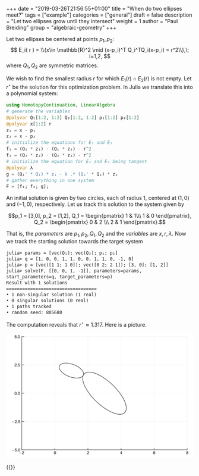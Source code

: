 +++
date = "2019-03-26T21:56:55+01:00"
title = "When do two ellipses meet?"
tags = ["example"]
categories = ["general"]
draft = false
description = "Let two ellipses grow until they intersect"
weight = 1
author = "Paul Breiding"
group = "algebraic-geometry"
+++


Let two ellipses be centered at points $p_1,p_2$:
$$
E_i( r ) = \\{x\in \mathbb{R}^2 \mid (x-p_i)^T Q_i^TQ_i(x-p_i) = r^2\\},\; i=1,2,
$$
where $Q_1, Q_2$ are symmetric matrices.


We wish to find the smallest radius $r$ for which $E_1( r )\cap E_2( r )$ is not empty. Let $r^\star$ be the solution for this optimization problem. In Julia we translate this into a polynomial system:


```julia
using HomotopyContinuation, LinearAlgebra
# generate the variables
@polyvar Q₁[1:2, 1:2] Q₂[1:2, 1:2] p₁[1:2] p₂[1:2]
@polyvar x[1:2] r
z₁ = x - p₁
z₂ = x - p₂
# initialize the equations for E₁ and E₂
f₁ = (Q₁ * z₁) ⋅ (Q₁ * z₁) - r^2
f₂ = (Q₂ * z₂) ⋅ (Q₂ * z₂) - r^2
# initialize the equation for E₁ and E₂ being tangent
@polyvar λ
g = (Q₁' * Q₁) * z₁ - λ .* (Q₂' * Q₂) * z₂
# gather everything in one system
F = [f₁; f₂; g];
```


An initial solution is given by two circles, each of radius 1,  centered at $(1,0)$ and $(-1,0)$, respectively. Let us track this solution to the system given by

$$p_1 = [3,0], p_2 = [1,2], Q_1 = \begin{pmatrix} 1 & 1\\\ 1 & 0 \end{pmatrix}, Q_2 = \begin{pmatrix} 0 & 2 \\\ 2 & 1 \end{pmatrix}.$$


That is, the *parameters* are $p_1, p_2, Q_1, Q_2$ and the *variables* are $x,r,λ$. Now we track the starting solution towards the target system


```julia-repl
julia> params = [vec(Q₁); vec(Q₂); p₁; p₂]
julia> q = [1, 0, 0, 1, 1, 0, 0, 1, 1, 0, -1, 0]
julia> p = [vec([1 1; 1 0]); vec([0 2; 2 1]); [3, 0]; [1, 2]]
julia> solve(F, [[0, 0, 1, -1]], parameters=params, start_parameters=q, target_parameters=p)
Result with 1 solutions
==================================
• 1 non-singular solution (1 real)
• 0 singular solutions (0 real)
• 1 paths tracked
• random seed: 805680
```


The computation reveals that $r^\star \approx 1.317$. Here is a picture.

<p style="text-align:center;"><img src="/images/ellipses.png" width="600px"/></p>

{{<bibtex >}} 
